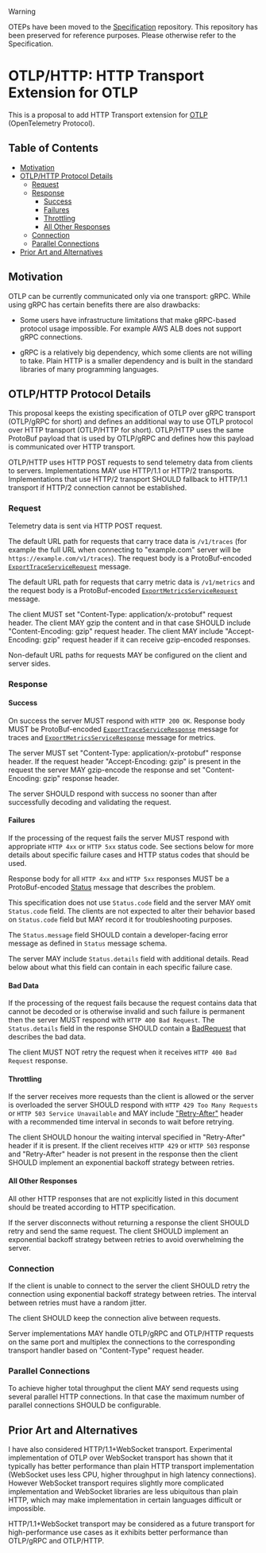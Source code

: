 > [!WARNING]
> OTEPs have been moved to the [Specification](https://github.com/open-telemetry/opentelemetry-specification/tree/main/oteps/)
> repository. This repository has been preserved for reference purposes.
> Please otherwise refer to the Specification.

# OTLP/HTTP: HTTP Transport Extension for OTLP

This is a proposal to add HTTP Transport extension for
[OTLP](0035-opentelemetry-protocol.md) (OpenTelemetry Protocol).

## Table of Contents

* [Motivation](#motivation)
* [OTLP/HTTP Protocol Details](#otlphttp-protocol-details)
  * [Request](#request)
  * [Response](#response)
    * [Success](#success)
    * [Failures](#failures)
    * [Throttling](#throttling)
    * [All Other Responses](#all-other-responses)
  * [Connection](#connection)
  * [Parallel Connections](#parallel-connections)
* [Prior Art and Alternatives](#prior-art-and-alternatives)

## Motivation

OTLP can be currently communicated only via one transport: gRPC. While using
gRPC has certain benefits there are also drawbacks:

- Some users have infrastructure limitations that make gRPC-based protocol
  usage impossible. For example AWS ALB does not support gRPC connections.

- gRPC is a relatively big dependency, which some clients are not willing to
  take. Plain HTTP is a smaller dependency and is built in the standard
  libraries of many programming languages.

## OTLP/HTTP Protocol Details

This proposal keeps the existing specification of OTLP over gRPC transport
(OTLP/gRPC for short) and defines an additional way to use OTLP protocol over
HTTP transport (OTLP/HTTP for short). OTLP/HTTP uses the same ProtoBuf payload
that is used by OTLP/gRPC and defines how this payload is communicated over HTTP
transport.

OTLP/HTTP uses HTTP POST requests to send telemetry data from clients to
servers. Implementations MAY use HTTP/1.1 or HTTP/2 transports. Implementations
that use HTTP/2 transport SHOULD fallback to HTTP/1.1 transport if HTTP/2
connection cannot be established.

### Request

Telemetry data is sent via HTTP POST request.

The default URL path for requests that carry trace data is `/v1/traces` (for
example the full URL when connecting to "example.com" server will be
`https://example.com/v1/traces`). The request body is a ProtoBuf-encoded
[`ExportTraceServiceRequest`](https://github.com/open-telemetry/opentelemetry-proto/blob/e6c3c4a74d57f870a0d781bada02cb2b2c497d14/opentelemetry/proto/collector/trace/v1/trace_service.proto#L38)
message.

The default URL path for requests that carry metric data is `/v1/metrics` and the
request body is a ProtoBuf-encoded
[`ExportMetricsServiceRequest`](https://github.com/open-telemetry/opentelemetry-proto/blob/e6c3c4a74d57f870a0d781bada02cb2b2c497d14/opentelemetry/proto/collector/metrics/v1/metrics_service.proto#L35)
message.

The client MUST set "Content-Type: application/x-protobuf" request header. The
client MAY gzip the content and in that case SHOULD include "Content-Encoding:
gzip" request header. The client MAY include "Accept-Encoding: gzip" request
header if it can receive gzip-encoded responses.

Non-default URL paths for requests MAY be configured on the client and server
sides.

### Response

#### Success

On success the server MUST respond with `HTTP 200 OK`. Response body MUST be
ProtoBuf-encoded
[`ExportTraceServiceResponse`](https://github.com/open-telemetry/opentelemetry-proto/blob/e6c3c4a74d57f870a0d781bada02cb2b2c497d14/opentelemetry/proto/collector/trace/v1/trace_service.proto#L47)
message for traces and
[`ExportMetricsServiceResponse`](https://github.com/open-telemetry/opentelemetry-proto/blob/e6c3c4a74d57f870a0d781bada02cb2b2c497d14/opentelemetry/proto/collector/metrics/v1/metrics_service.proto#L44)
message for metrics.

The server MUST set "Content-Type: application/x-protobuf" response header. If
the request header "Accept-Encoding: gzip" is present in the request the server
MAY gzip-encode the response and set "Content-Encoding: gzip" response header.

The server SHOULD respond with success no sooner than after successfully
decoding and validating the request.

#### Failures

If the processing of the request fails the server MUST respond with appropriate
`HTTP 4xx` or `HTTP 5xx` status code. See sections below for more details about
specific failure cases and HTTP status codes that should be used.

Response body for all `HTTP 4xx` and `HTTP 5xx` responses MUST be a
ProtoBuf-encoded
[Status](https://godoc.org/google.golang.org/genproto/googleapis/rpc/status#Status)
message that describes the problem.

This specification does not use `Status.code` field and the server MAY omit
`Status.code` field. The clients are not expected to alter their behavior based
on `Status.code` field but MAY record it for troubleshooting purposes.

The `Status.message` field SHOULD contain a developer-facing error message as
defined in `Status` message schema.

The server MAY include `Status.details` field with additional details. Read
below about what this field can contain in each specific failure case.

#### Bad Data

If the processing of the request fails because the request contains data that
cannot be decoded or is otherwise invalid and such failure is permanent then the
server MUST respond with `HTTP 400 Bad Request`. The `Status.details` field in
the response SHOULD contain a
[BadRequest](https://github.com/googleapis/googleapis/blob/d14bf59a446c14ef16e9931ebfc8e63ab549bf07/google/rpc/error_details.proto#L166)
that describes the bad data.

The client MUST NOT retry the request when it receives `HTTP 400 Bad Request`
response.

#### Throttling

If the server receives more requests than the client is allowed or the server is
overloaded the server SHOULD respond with `HTTP 429 Too Many Requests` or
`HTTP 503 Service Unavailable` and MAY include
["Retry-After"](https://tools.ietf.org/html/rfc7231#section-7.1.3) header with a
recommended time interval in seconds to wait before retrying.

The client SHOULD honour the waiting interval specified in "Retry-After" header
if it is present. If the client receives `HTTP 429` or `HTTP 503` response and
"Retry-After" header is not present in the response then the client SHOULD
implement an exponential backoff strategy between retries.

#### All Other Responses

All other HTTP responses that are not explicitly listed in this document should
be treated according to HTTP specification.

If the server disconnects without returning a response the client SHOULD retry
and send the same request. The client SHOULD implement an exponential backoff
strategy between retries to avoid overwhelming the server.

### Connection

If the client is unable to connect to the server the client SHOULD retry the
connection using exponential backoff strategy between retries. The interval
between retries must have a random jitter.

The client SHOULD keep the connection alive between requests.

Server implementations MAY handle OTLP/gRPC and OTLP/HTTP requests on the same
port and multiplex the connections to the corresponding transport handler based
on "Content-Type" request header.

### Parallel Connections

To achieve higher total throughput the client MAY send requests using several
parallel HTTP connections. In that case the maximum number of parallel
connections SHOULD be configurable.

## Prior Art and Alternatives

I have also considered HTTP/1.1+WebSocket transport. Experimental implementation
of OTLP over WebSocket transport has shown that it typically has better
performance than plain HTTP transport implementation (WebSocket uses less CPU,
higher throughput in high latency connections). However WebSocket transport
requires slightly more complicated implementation and WebSocket libraries are
less ubiquitous than plain HTTP, which may make implementation in certain
languages difficult or impossible.

HTTP/1.1+WebSocket transport may be considered as a future transport for
high-performance use cases as it exhibits better performance than OTLP/gRPC and
OTLP/HTTP.
